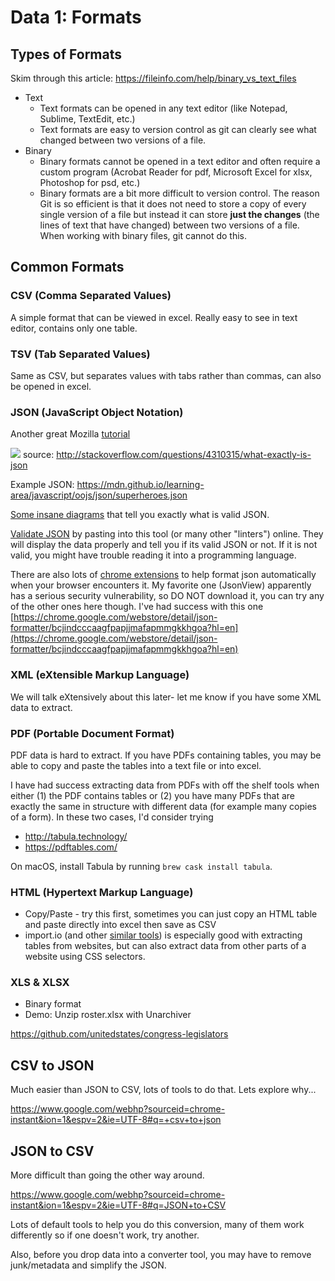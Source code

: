 # Data 1: Formats

## Types of Formats

Skim through this article: https://fileinfo.com/help/binary_vs_text_files

- Text
	- Text formats can be opened in any text editor (like Notepad, Sublime, TextEdit, etc.)
	- Text formats are easy to version control as git can clearly see what changed between two versions of a file.
- Binary
	- Binary formats cannot be opened in a text editor and often require a custom program (Acrobat Reader for pdf, Microsoft Excel for xlsx, Photoshop for psd, etc.)
	- Binary formats are a bit more difficult to version control. The reason Git is so efficient is that it does not need to store a copy of every single version of a file but instead it can store **just the changes** (the lines of text that have changed) between two versions of a file. When working with binary files, git cannot do this.

## Common Formats

### CSV (Comma Separated Values)

A simple format that can be viewed in excel. Really easy to see in text editor, contains only one table.

### TSV (Tab Separated Values)

Same as CSV, but separates values with tabs rather than commas, can also be opened in excel.

### JSON (JavaScript Object Notation)

Another great Mozilla [tutorial](https://developer.mozilla.org/en-US/docs/Learn/JavaScript/Objects/JSON)

![](https://www.evernote.com/shard/s150/sh/90cf283d-4adc-4f6f-aeaf-c8f2660d13c7/793cabb9f194996b/res/62dd9784-077a-45ee-8b47-c23054e2cc59/skitch.png?resizeSmall&width=832)
source: http://stackoverflow.com/questions/4310315/what-exactly-is-json

Example JSON:
https://mdn.github.io/learning-area/javascript/oojs/json/superheroes.json

[Some insane diagrams](http://www.json.org/) that tell you exactly what is valid JSON.

[Validate JSON](http://pro.jsonlint.com/) by pasting into this tool (or many other "linters") online. They will display the data properly and tell you if its valid JSON or not. If it is not valid, you might have trouble reading it into a programming language.

There are also lots of [chrome extensions](https://chrome.google.com/webstore/search/json?hl=en&_category=extensions) to help format json automatically when your browser encounters it. My favorite one (JsonView) apparently has a serious security vulnerability, so DO NOT download it, you can try any of the other ones here though. I've had success with this one  [https://chrome.google.com/webstore/detail/json-formatter/bcjindcccaagfpapjjmafapmmgkkhgoa?hl=en](https://chrome.google.com/webstore/detail/json-formatter/bcjindcccaagfpapjjmafapmmgkkhgoa?hl=en)

### XML (eXtensible Markup Language)

We will talk eXtensively about this later- let me know if you have some XML data to extract.

### PDF (Portable Document Format)

PDF data is hard to extract. If you have PDFs containing tables, you may be able to copy and paste the tables into a text file or into excel.

I have had success extracting data from PDFs with off the shelf tools when either (1) the PDF contains tables or (2) you have many PDFs that are exactly the same in structure with different data (for example many copies of a form). In these two cases, I'd consider trying
  - http://tabula.technology/
  - https://pdftables.com/

On macOS, install Tabula by running `brew cask install tabula`.

### HTML (Hypertext Markup Language)

- Copy/Paste - try this first, sometimes you can just copy an HTML table and paste directly into excel then save as CSV
- import.io (and other [similar tools](https://gist.github.com/cassidoo/9b1791a47411dd1253af2e5e8ef7c72a)) is especially good with extracting tables from websites, but can also extract data from other parts of a website using CSS selectors.

### XLS & XLSX

- Binary format
- Demo: Unzip roster.xlsx with Unarchiver

https://github.com/unitedstates/congress-legislators

## CSV to JSON

Much easier than JSON to CSV, lots of tools to do that. Lets explore why...

https://www.google.com/webhp?sourceid=chrome-instant&ion=1&espv=2&ie=UTF-8#q=+csv+to+json

## JSON to CSV

More difficult than going the other way around.

https://www.google.com/webhp?sourceid=chrome-instant&ion=1&espv=2&ie=UTF-8#q=JSON+to+CSV

Lots of default tools to help you do this conversion, many of them work differently so if one doesn't work, try another.

Also, before you drop data into a converter tool, you may have to remove junk/metadata and simplify the JSON.
